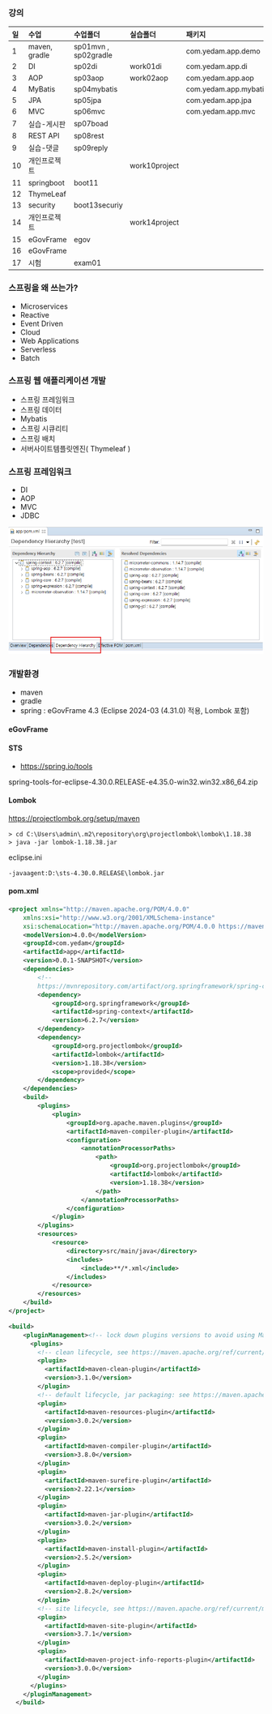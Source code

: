 ### 강의

| 일  | 수업          | 수업폴더             | 실습폴더      | 패키지                |
| :-- | :------------ | :------------------- | :------------ | :-------------------- |
| 1   | maven, gradle | sp01mvn , sp02gradle |               | com.yedam.app.demo    |
| 2   | DI            | sp02di               | work01di      | com.yedam.app.di      |
| 3   | AOP           | sp03aop              | work02aop     | com.yedam.app.aop     |
| 4   | MyBatis       | sp04mybatis          |               | com.yedam.app.mybatis |
| 5   | JPA           | sp05jpa              |               | com.yedam.app.jpa     |
| 6   | MVC           | sp06mvc              |               | com.yedam.app.mvc     |
| 7   | 실습-게시판   | sp07boad             |               |                       |
| 8   | REST API      | sp08rest             |               |                       |
| 9   | 실습-댓글     | sp09reply            |               |                       |
| 10  | 개인프로젝트  |                      | work10project |                       |
| 11  | springboot    | boot11               |               |                       |
| 12  | ThymeLeaf     |                      |               |                       |
| 13  | security      | boot13securiy        |               |                       |
| 14  | 개인프로젝트  |                      | work14project |                       |
| 15  | eGovFrame     | egov                 |               |                       |
| 16  | eGovFrame     |                      |               |                       |
| 17  | 시험          | exam01               |               |                       |

### 스프링을 왜 쓰는가?

- Microservices
- Reactive
- Event Driven
- Cloud
- Web Applications
- Serverless
- Batch

### 스프링 웹 애플리케이션 개발

- 스프링 프레임워크
- 스프링 데이터
- Mybatis
- 스프링 시큐리티
- 스프링 배치
- 서버사이트템플릿엔진( Thymeleaf )

### 스프링 프레임워크

- DI
- AOP
- MVC
- JDBC

<img src="./images/springcontext_dependency.png"/>

### 개발환경

- maven
- gradle
- spring : eGovFrame 4.3 (Eclipse 2024-03 (4.31.0) 적용, Lombok 포함)

#### eGovFrame

#### STS

- https://spring.io/tools

spring-tools-for-eclipse-4.30.0.RELEASE-e4.35.0-win32.win32.x86_64.zip

#### Lombok

https://projectlombok.org/setup/maven

```shell
> cd C:\Users\admin\.m2\repository\org\projectlombok\lombok\1.18.38
> java -jar lombok-1.18.38.jar
```

eclipse.ini

```
-javaagent:D:\sts-4.30.0.RELEASE\lombok.jar
```

#### pom.xml

```xml
<project xmlns="http://maven.apache.org/POM/4.0.0"
	xmlns:xsi="http://www.w3.org/2001/XMLSchema-instance"
	xsi:schemaLocation="http://maven.apache.org/POM/4.0.0 https://maven.apache.org/xsd/maven-4.0.0.xsd">
	<modelVersion>4.0.0</modelVersion>
	<groupId>com.yedam</groupId>
	<artifactId>app</artifactId>
	<version>0.0.1-SNAPSHOT</version>
	<dependencies>
		<!--
		https://mvnrepository.com/artifact/org.springframework/spring-context -->
		<dependency>
			<groupId>org.springframework</groupId>
			<artifactId>spring-context</artifactId>
			<version>6.2.7</version>
		</dependency>
		<dependency>
			<groupId>org.projectlombok</groupId>
			<artifactId>lombok</artifactId>
			<version>1.18.38</version>
			<scope>provided</scope>
		</dependency>
	</dependencies>
	<build>
		<plugins>
			<plugin>
				<groupId>org.apache.maven.plugins</groupId>
				<artifactId>maven-compiler-plugin</artifactId>
				<configuration>
					<annotationProcessorPaths>
						<path>
							<groupId>org.projectlombok</groupId>
							<artifactId>lombok</artifactId>
							<version>1.18.38</version>
						</path>
					</annotationProcessorPaths>
				</configuration>
			</plugin>
		</plugins>
		<resources>
			<resource>
				<directory>src/main/java</directory>
				<includes>
					<include>**/*.xml</include>
				</includes>
			</resource>
		</resources>
	</build>
</project>
```

```xml
<build>
    <pluginManagement><!-- lock down plugins versions to avoid using Maven defaults (may be moved to parent pom) -->
      <plugins>
        <!-- clean lifecycle, see https://maven.apache.org/ref/current/maven-core/lifecycles.html#clean_Lifecycle -->
        <plugin>
          <artifactId>maven-clean-plugin</artifactId>
          <version>3.1.0</version>
        </plugin>
        <!-- default lifecycle, jar packaging: see https://maven.apache.org/ref/current/maven-core/default-bindings.html#Plugin_bindings_for_jar_packaging -->
        <plugin>
          <artifactId>maven-resources-plugin</artifactId>
          <version>3.0.2</version>
        </plugin>
        <plugin>
          <artifactId>maven-compiler-plugin</artifactId>
          <version>3.8.0</version>
        </plugin>
        <plugin>
          <artifactId>maven-surefire-plugin</artifactId>
          <version>2.22.1</version>
        </plugin>
        <plugin>
          <artifactId>maven-jar-plugin</artifactId>
          <version>3.0.2</version>
        </plugin>
        <plugin>
          <artifactId>maven-install-plugin</artifactId>
          <version>2.5.2</version>
        </plugin>
        <plugin>
          <artifactId>maven-deploy-plugin</artifactId>
          <version>2.8.2</version>
        </plugin>
        <!-- site lifecycle, see https://maven.apache.org/ref/current/maven-core/lifecycles.html#site_Lifecycle -->
        <plugin>
          <artifactId>maven-site-plugin</artifactId>
          <version>3.7.1</version>
        </plugin>
        <plugin>
          <artifactId>maven-project-info-reports-plugin</artifactId>
          <version>3.0.0</version>
        </plugin>
      </plugins>
    </pluginManagement>
  </build>
```
